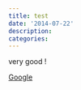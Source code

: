 ```yaml
---
title: test
date: '2014-07-22'
description:
categories:
---
```


very good !

[Google](http://www.google.com)